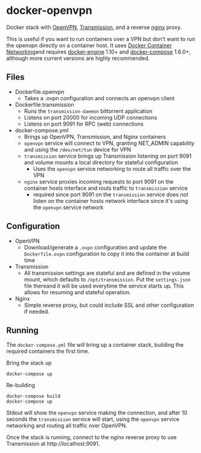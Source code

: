 # docker-openvpn
Docker stack with [OpenVPN](https://openvpn.net), [Transmission](https://transmissionbt.com), and a reverse [nginx](http://nginx.org) proxy.

This is useful if you want to run containers over a VPN but don't want to run the openvpn directly on a container host. It uses [Docker Container Networking](https://docs.docker.com/compose/networking/ )and requires [docker-engine](https://github.com/moby/moby) 1.10+ and [docker-compose](https://github.com/docker/compose) 1.6.0+, although more current versions are highly recommended.

## Files

- Dockerfile.openvpn
  - Takes a .ovpn configuration and connects an openvpn client
- Dockerfile.transmission
  - Runs the `transmission-daemon` bittorrent application
  - Listens on port 20000 for incoming UDP connections
  - Listens on port 9091 for RPC (web) connections
- docker-compose.yml
  - Brings up OpenVPN, Transmission, and Nginx containers
  - `openvpn` service will connect to VPN, granting NET_ADMIN capability and using the `/dev/net/tun` device for VPN
  - `transmission` service brings up Transmission listening on port 9091 and volume mounts a local directory for stateful configuration
    - Uses the `openvpn` service networking to route all traffic over the VPN
  - `nginx` service proxies incoming requests to port 9091 on the container hosts interface and routs traffic to `transmission` service
    - required since port 9091 on the `transmission` service does not listen on the container hosts network interface since it's using the `openvpn` service network

## Configuration

- OpenVPN
  - Download/generate a `.ovpn` configuration and update the `Dockerfile.ovpn` configuration to copy it into the container at build time
- Transmission
  - All transmission settings are stateful and are defined in the volume mount, which defaults to `/opt/transmission`. Put the `settings.json` file thereand it will be used everytime the service starts up. This allows for resuming and stateful operation.
- Nginx
  - Simple reverse proxy, but could include SSL and other configuration if needed.

## Running

The `docker-compose.yml` file will bring up a container stack, building the required containers the first time.

Bring the stack up

```
docker-compose up
```

Re-building

```
docker-compose build
docker-compose up
```

Stdout will show the `openvpn` service making the connection, and after 10 seconds the `transmission` service will start, using the `openvpn` service networking and routing all traffic over OpenVPN.

Once the stack is running, connect to the nginx reverse proxy to use Transmission at http://localhost:9091.

